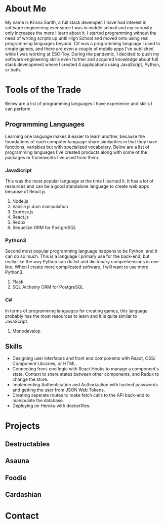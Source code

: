 # About Me
My name is Krisna Sarith, a full stack developer. I have had interest in software engineering ever since I was in middle school and my curiosity only increases the more I learn about it. I started programming without the need of writing scripts up until High School and moved onto using real programming languages beyond. C# was a programming language I used to create games, and there are even a couple of mobile apps I've published while I was working at ESC-Toy. During the pandemic, I decided to push my software engineering skills even further and acquired knowledge about full stack development where I created 4 applications using JavaScript, Python, or both.
# Tools of the Trade
Below are a list of programming languages I have experience and skills I can perform.
## Programming Languages
Learning one language makes it easier to learn another, because the foundations of each computer language share similarities in that they have functions, variables but with specialized vocabulary. Below are a list of programming languages I've created products along with some of the packages or frameworks I've used from them.
### JavaScript
This was the most popular language at the time I learned it. It has a lot of resources and can be a good standalone language to create web apps because of React.js
1. Node.js
2. Vanilla js dom manipulation
3. Express.js
4. React.js
5. Redux
6. Sequelize ORM for PostgreSQL

### Python3
Second most popular programming language happens to be Python, and it can do so much. This is a language I primary use for the back-end, but really like the way Python can do list and dicitonary comprehensions in one line. When I create more complicated software, I will want to use more Python3.
1. Flask
2. SQL Alchemy ORM for PostgreSQL
### C#
In terms of programming languages for creating games, this language probably has the most resources to learn and it is quite similar to JavaScript.
1. Monodevelop
## Skills
- Designing user interfaces and front end components with React, CSS/ Component Libraries, or HTML.
- Connecting front-end logic with React Hooks to manage a component's state, Context to share states between other components, and Redux to change the store.
- Implementing Authentication and Authorization with hashed passwords and getting the user from JSON Web Tokens.
- Creating seperate routes to make fetch calls to the API back-end to manipulate the database.
- Deploying on Heroku with dockerfiles.

# Projects
## Destructables

## Asauna

## Foodie

## Cardashian

# Contact
